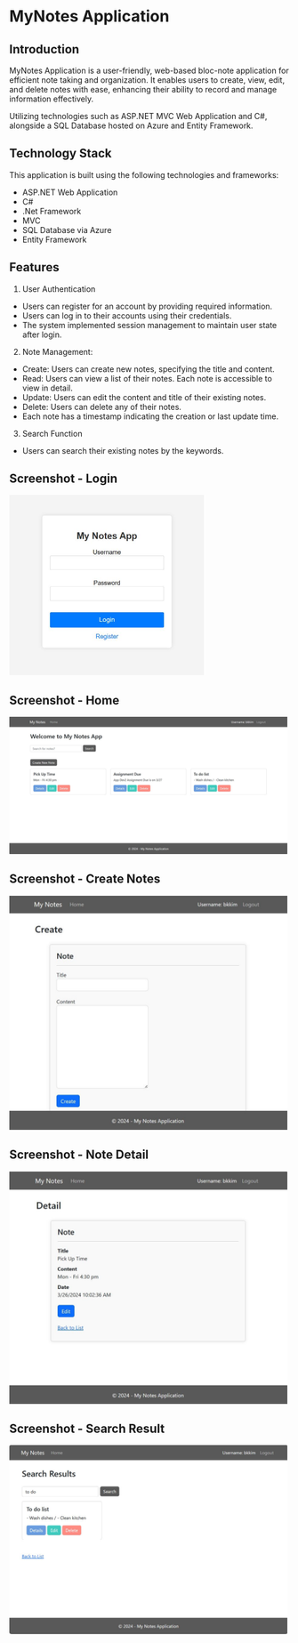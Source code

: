 # MyNotes Application

## Introduction

MyNotes Application is a user-friendly, web-based bloc-note application for efficient note taking and organization.
It enables users to create, view, edit, and delete notes with ease, enhancing their ability to record and manage information effectively.

Utilizing technologies such as ASP.NET MVC Web Application and C#, alongside a SQL Database hosted on Azure and Entity Framework.

## Technology Stack

This application is built using the following technologies and frameworks:

- ASP.NET Web Application
- C#
- .Net Framework
- MVC
- SQL Database via Azure
- Entity Framework

## Features

1. User Authentication
- Users can register for an account by providing required information.
- Users can log in to their accounts using their credentials.
- The system implemented session management to maintain user state after login.
 
2. Note Management:
- Create: Users can create new notes, specifying the title and content.
- Read: Users can view a list of their notes. Each note is accessible to view in detail.
- Update: Users can edit the content and title of their existing notes.
- Delete: Users can delete any of their notes.
- Each note has a timestamp indicating the creation or last update time.

3. Search Function
- Users can search their existing notes by the keywords.

## Screenshot - Login

<img src="https://github.com/Bokyung022/2024_MyNotes_ASP.NET/blob/main/Notesapp/assets/Login.JPG" width="350"/>

## Screenshot - Home

<img src="https://github.com/Bokyung022/2024_MyNotes_ASP.NET/blob/main/Notesapp/assets/Home.JPG" width="500"/>

## Screenshot - Create Notes

<img src="https://github.com/Bokyung022/2024_MyNotes_ASP.NET/blob/main/Notesapp/assets/Create.JPG" width="500"/>

## Screenshot - Note Detail

<img src="https://github.com/Bokyung022/2024_MyNotes_ASP.NET/blob/main/Notesapp/assets/Detail.JPG" width="500"/>

## Screenshot - Search Result

<img src="https://github.com/Bokyung022/2024_MyNotes_ASP.NET/blob/main/Notesapp/assets/Search.JPG" width="500"/>
